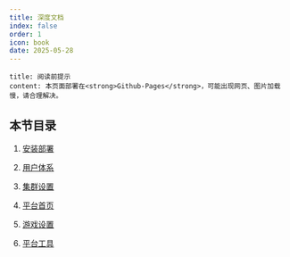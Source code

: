 ```yaml
---
title: 深度文档
index: false
order: 1
icon: book
date: 2025-05-28
---
```


```component VPBanner
title: 阅读前提示
content: 本页面部署在<strong>Github-Pages</strong>，可能出现网页、图片加载慢，请合理解决。
```

## 本节目录
1. [安装部署](install/README.md)

2. [用户体系](users.md)

3. [集群设置](cluster.md)

4. [平台首页](home.md)

5. [游戏设置](setting/README.md)

6. [平台工具](tools/README.md)